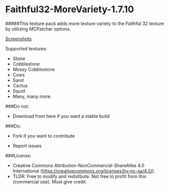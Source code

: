 # Faithful32-MoreVariety-1.7.10

#####This texture pack adds more texture variety to the Faithful 32 texture by utilizing MCPatcher options. 

[Screenshots](http://imgur.com/a/m0iE3)

Supported textures: 

* Stone
* Cobblestone
* Mossy Cobblestone
* Cows
* Sand
* Cactus
* Squid
* Many, many more. 

###Do not: 

* Download from here if you want a stable build

###Do: 

* Fork if you want to contribute

* Report issues


###License: 

* Creative Commons Attribution-NonCommercial-ShareAlike 4.0 International (https://creativecommons.org/licenses/by-nc-sa/4.0/)
* TLDR: Free to modify and redistbute. Not free to profit from this (commercial use). Must give credit. 

